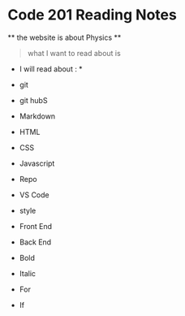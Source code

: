 # Code 201 Reading Notes
** the website is about Physics **
> what I want to read about is 
 * I will read about : *
 
 * git 
 * git hubS
 * Markdown 
 * HTML
 * CSS
 * Javascript
 * Repo
 * VS Code
* style
* Front End
* Back End
* Bold
* Italic
* For
* If
